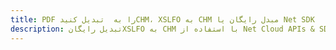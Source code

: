 ---title: PDF را به  تبدیل کنیدCHM، XSLFO به CHM مبدل رایگان یا Net SDKdescription: تبدیل رایگانXSLFO به CHM با استفاده از Net Cloud APIs & SDK همچنین اسناد PDF را در Cloud ایجاد، ویرایش و رندر کنید.---